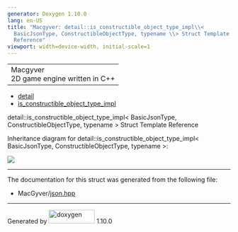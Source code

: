 ```yaml
---
generator: Doxygen 1.10.0
lang: en-US
title: "Macgyver: detail::is_constructible_object_type_impl\\<
  BasicJsonType, ConstructibleObjectType, typename \\> Struct Template
  Reference"
viewport: width=device-width, initial-scale=1
---
```


<div id="top">

<div id="titlearea">

<table data-cellspacing="0" data-cellpadding="0">
<colgroup>
<col style="width: 100%" />
</colgroup>
<tbody>
<tr id="projectrow" class="odd">
<td id="projectalign"><div id="projectname">
Macgyver
</div>
<div id="projectbrief">
2D game engine written in C++
</div></td>
</tr>
</tbody>
</table>

</div>

<div id="main-nav">

</div>

<div id="nav-path" class="navpath">

- <a href="namespacedetail.html" class="el">detail</a>
- <a href="structdetail_1_1is__constructible__object__type__impl.html"
  class="el">is_constructible_object_type_impl</a>

</div>

</div>

<div class="header">

<div class="headertitle">

<div class="title">

detail::is_constructible_object_type_impl\< BasicJsonType,
ConstructibleObjectType, typename \> Struct Template Reference

</div>

</div>

</div>

<div class="contents">

<div class="dynheader">

Inheritance diagram for detail::is_constructible_object_type_impl\<
BasicJsonType, ConstructibleObjectType, typename \>:

</div>

<div class="dyncontent">

<div class="center">

<img src="structdetail_1_1is__constructible__object__type__impl.png"
usemap="#detail::is_5Fconstructible_5Fobject_5Ftype_5Fimpl_3C_20BasicJsonType_2C_20ConstructibleObjectType_2C_20typename_20_3E_map" />

</div>

</div>

------------------------------------------------------------------------

The documentation for this struct was generated from the following file:

- MacGyver/<a href="json_8hpp_source.html" class="el">json.hpp</a>

</div>

------------------------------------------------------------------------

<span class="small">Generated
by [<img src="doxygen.svg" class="footer" width="104" height="31"
alt="doxygen" />](https://www.doxygen.org/index.html) 1.10.0</span>
